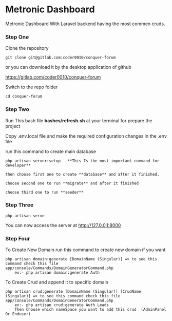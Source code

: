 # Metronic Dashboard

Metronic Dashboard With Laravel backend having the most commen cruds.

### Step One

Clone the repository

    git clone git@gitlab.com:coder0010/conquer-forum

or you can download it by the desktop application of github

https://gitlab.com/coder0010/conquer-forum

Switch to the repo folder

    cd conquer-forum

### Step Two

Run This bash file **bashes/refresh.sh** at your terminal for prepare the project

Copy .env.local file and make the required configuration changes in the .env file

run this command to create main database

    php artisan server:setup   **This Is the most important command for developer**

    then choose first one to create **database** and after it finished,

    choose second one to run **migrate** and after it finished

    choose third one to run **seeder**

### Step Three

    php artisan serve

You can now access the server at http://127.0.0.1:8000

### Step Four

To Create New Domain run this command to create new domain if you want

    php artisan domain:generate [DomainName (Singular)] => to see this command check this file app/console/Commands/DomainGeneratorCommand.php
        ex:- php artisan domain:generate Auth

To Create Crud and append it to specific domain

    php artisan crud:generate [DomainName (Singular)] [CrudName (Singular)] => to see this command check this file app/console/Commands/DomainGeneratorCommand.php
        ex:- php artisan crud:generate Auth Leads
        Then Choose which nameSpace you want to add this crud  (AdminPanel Or Enduser)
